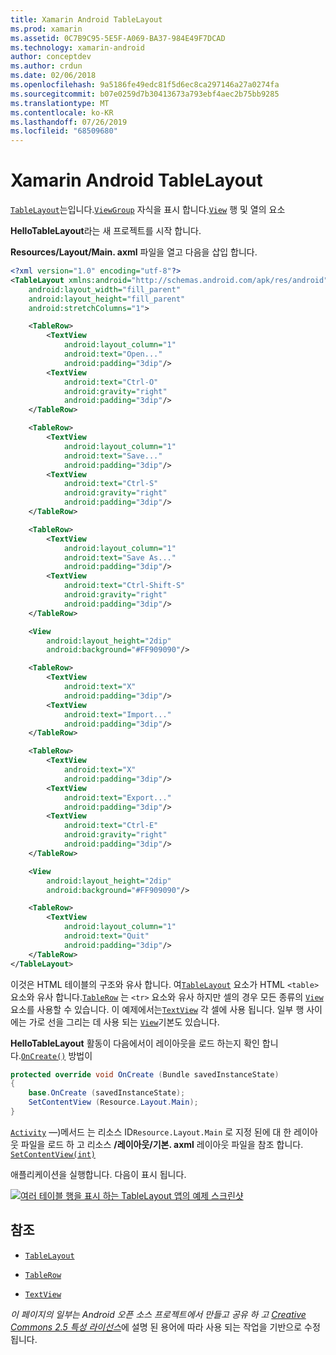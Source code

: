```yaml
---
title: Xamarin Android TableLayout
ms.prod: xamarin
ms.assetid: 0C7B9C95-5E5F-A069-BA37-984E49F7DCAD
ms.technology: xamarin-android
author: conceptdev
ms.author: crdun
ms.date: 02/06/2018
ms.openlocfilehash: 9a5186fe49edc81f5d6ec8ca297146a27a0274fa
ms.sourcegitcommit: b07e0259d7b30413673a793ebf4aec2b75bb9285
ms.translationtype: MT
ms.contentlocale: ko-KR
ms.lasthandoff: 07/26/2019
ms.locfileid: "68509680"
---
```

# <a name="xamarinandroid-tablelayout"></a>Xamarin Android TableLayout

[`TableLayout`](xref:Android.Widget.TableLayout)는입니다.[`ViewGroup`](xref:Android.Views.ViewGroup)
자식을 표시 합니다.[`View`](xref:Android.Views.View)
행 및 열의 요소

**HelloTableLayout**라는 새 프로젝트를 시작 합니다.

**Resources/Layout/Main. axml** 파일을 열고 다음을 삽입 합니다.

```xml
<?xml version="1.0" encoding="utf-8"?>
<TableLayout xmlns:android="http://schemas.android.com/apk/res/android"
    android:layout_width="fill_parent"
    android:layout_height="fill_parent"
    android:stretchColumns="1">

    <TableRow>
        <TextView
            android:layout_column="1"
            android:text="Open..."
            android:padding="3dip"/>
        <TextView
            android:text="Ctrl-O"
            android:gravity="right"
            android:padding="3dip"/>
    </TableRow>

    <TableRow>
        <TextView
            android:layout_column="1"
            android:text="Save..."
            android:padding="3dip"/>
        <TextView
            android:text="Ctrl-S"
            android:gravity="right"
            android:padding="3dip"/>
    </TableRow>

    <TableRow>
        <TextView
            android:layout_column="1"
            android:text="Save As..."
            android:padding="3dip"/>
        <TextView
            android:text="Ctrl-Shift-S"
            android:gravity="right"
            android:padding="3dip"/>
    </TableRow>

    <View
        android:layout_height="2dip"
        android:background="#FF909090"/>

    <TableRow>
        <TextView
            android:text="X"
            android:padding="3dip"/>
        <TextView
            android:text="Import..."
            android:padding="3dip"/>
    </TableRow>

    <TableRow>
        <TextView
            android:text="X"
            android:padding="3dip"/>
        <TextView
            android:text="Export..."
            android:padding="3dip"/>
        <TextView
            android:text="Ctrl-E"
            android:gravity="right"
            android:padding="3dip"/>
    </TableRow>

    <View
        android:layout_height="2dip"
        android:background="#FF909090"/>

    <TableRow>
        <TextView
            android:layout_column="1"
            android:text="Quit"
            android:padding="3dip"/>
    </TableRow>
</TableLayout>
```

이것은 HTML 테이블의 구조와 유사 합니다. 여[`TableLayout`](xref:Android.Widget.TableLayout)
요소가 HTML `<table>` 요소와 유사 합니다.[`TableRow`](xref:Android.Widget.TableRow)
는 `<tr>` 요소와 유사 하지만 셀의 경우 모든 종류의 [`View`](xref:Android.Views.View) 요소를 사용할 수 있습니다. 이 예제에서는[`TextView`](xref:Android.Widget.TextView)
각 셀에 사용 됩니다. 일부 행 사이에는 가로 선을 그리는 데 사용 되는 [`View`](xref:Android.Views.View)기본도 있습니다.

**HelloTableLayout** 활동이 다음에서이 레이아웃을 로드 하는지 확인 합니다.[`OnCreate()`](xref:Android.App.Activity.OnCreate*)
방법이

```csharp
protected override void OnCreate (Bundle savedInstanceState)
{
    base.OnCreate (savedInstanceState);
    SetContentView (Resource.Layout.Main);
}
```

[`Activity`](xref:Android.App.Activity) &mdash;)메서드 는 리소스 ID`Resource.Layout.Main` 로 지정 된에 대 한 레이아웃 파일을 로드 하 고 리소스 **/레이아웃/기본. axml** 레이아웃 파일을 참조 합니다. [`SetContentView(int)`](xref:Android.App.Activity.SetContentView*)

애플리케이션을 실행합니다. 다음이 표시 됩니다.

[![여러 테이블 행을 표시 하는 TableLayout 앱의 예제 스크린샷](table-layout-images/helloviews3.png)](table-layout-images/helloviews3.png#lightbox)



## <a name="references"></a>참조

-   [`TableLayout`](xref:Android.Widget.TableLayout) 

-   [`TableRow`](xref:Android.Widget.TableRow) 

-   [`TextView`](xref:Android.Widget.TextView) 

*이 페이지의 일부는 Android 오픈 소스 프로젝트에서 만들고 공유 하 고*
[*Creative Commons 2.5 특성 라이선스*](http://creativecommons.org/licenses/by/2.5/)에 설명 된 용어에 따라 사용 되는 작업을 기반으로 수정 됩니다.
